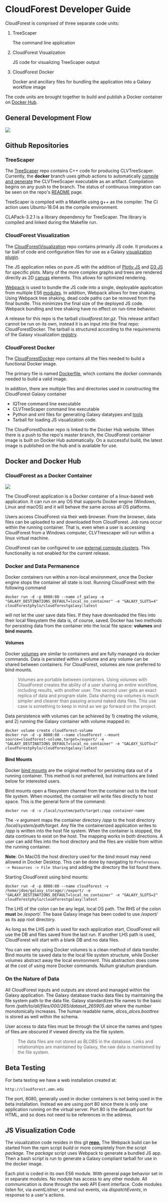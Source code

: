 # CloudForest Developer Guide #

CloudForest is comprised of three separate code units:

1. TreeScaper

    The command line application
    
2. CloudForest Visualization

    JS code for visualizing TreeScaper output

3. CloudForest Docker

    Docker and ancillary files for bundling the application into a Galaxy workflow image

The code units are brought together to build and publish a Docker container on [Docker Hub](https://hub.docker.com/repository/docker/cloudforestphylo/cloudforestgalaxy).

## General Development Flow

![](DevFlow3.png)

## Github Repositories

### TreeScaper

The [TreeScaper](https://github.com/TreeScaper/TreeScaper) repo contains C++ code for producing CLVTreeScaper.
Currently, the **docker** branch uses github actions to automatically [compile and generate](https://github.com/TreeScaper/TreeScaper/blob/docker/.github/workflows/docker_compile.yml) the CLVTreeScaper executable as an artifact. Compilation begins on any push to the branch. The status of continuous integration can be seen on the repo's [README](https://github.com/TreeScaper/TreeScaper/tree/docker) page.

TreeScaper is compiled with a Makefile using g++ as the compiler. The CI action uses Ubuntu-18.04 as the compile environment.

CLAPack-3.2.1 is a library dependency for TreeScaper. The library is compiled and linked during the Makefile run.

### CloudForest Visualization

The [CloudForestVisualization](https://github.com/TreeScaper/CloudforestVisualization) repo contains primarily JS code. It produces a tar ball of code and configuration files for use as a Galaxy [visualization plugin](https://galaxyproject.org/develop/visualizations/).

The JS application relies on pure JS with the addition of [Plotly JS](https://plotly.com/javascript/) and [D3 JS](https://d3js.org/) for specific plots. Many of the more complex graphs and trees are rendered directly as 2D [canvas](https://developer.mozilla.org/en-US/docs/Web/API/CanvasRenderingContext2D) elements. This allows for optimized rendering.

[Webpack](https://webpack.js.org/) is used to bundle the JS code into a single, deployable application from multiple ES6 [modules](https://developer.mozilla.org/en-US/docs/Web/JavaScript/Guide/Modules). In addition, Webpack allows for tree shaking. Using Webpack tree shaking, dead code paths can be removed from the final bundle. This minimizes the final size of the deployed JS code. Webpack bundling and tree shaking have no effect on run-time behavior.

A release for this repo is the tarball *cloudforest.tar.gz*. This release artifact cannot be run on its own, instead it is an input into the final repo: CloudForestDocker. The tarball is structured according to the requirements of the Galaxy visualization [registry](https://galaxyproject.org/visualizations-registry/).

### CloudForest Docker

The [CloudForestDocker](https://github.com/TreeScaper/CloudforestDocker.git) repo contains all the files needed to build a functional Docker image.

The primary file is named [Dockerfile](https://docs.docker.com/engine/reference/builder/), which contains the docker commands needed to build a valid image.

In addition, there are multiple files and directories used in constructing the CloudForest Galaxy container

* IQTree command line executable
* CLVTreeScaper command line executable 
* Python and xml files for generating Galaxy datatypes and [tools](https://docs.galaxyproject.org/en/master/dev/schema.html)
* Tarball for loading JS visualization code.

The CloudForestDocker repo is linked to the Docker Hub website. When there is a push to the repo's master branch, the CloudForest container image is built on Docker Hub automatically. On a successful build, the latest image is published on the hub and is available for use.

## Docker and Docker Hub

### CloudForest as a Docker Container

![](DockerOverview.png)

The CloudForest application is a Docker container of a linux-based web application. It can run on any OS that supports Docker engine (Windows, Linux and macOS) and it will behave the same across all OS platforms.

Users access CloudForest via their web browser. From the browser, data files can be uploaded to and downloaded from CloudForest. Job runs occur within the running container. That is, even when a user is accessing CloudForest from a Windows computer, CLVTreescaper will run within a linux virtual machine.

CloudForest can be configured to use [external compute clusters](https://github.com/bgruening/docker-galaxy-stable#Running-on-an-external-cluster-(DRM)). This functionality is not enabled for the current release.


### Docker and Data Permanence

Docker containers run within a non-local environment, once the Docker engine stops the container all state is lost. Running CloudForest with the following command

    docker run -d -p 8080:80 --name cf_galaxy -e "GALAXY_DESTINATIONS_DEFAULT=local_no_container" -e "GALAXY_SLOTS=4" cloudforestphylo/cloudforestgalaxy:latest

will not let the user save data files. If they have downloaded the files into their local filesystem the data is, of course, saved. Docker has two methods for persisting data from the container into the local file space: **volumes** and **bind mounts**.

#### Volumes

Docker [volumes](https://docs.docker.com/storage/volumes/) are similar to containers and are fully managed via docker commands. Data is persisted within a volume and any volume can be shared between containers. For CloudForest, volumes are now preferred to bind mounts.

>Volumes are portable between containers. Using volumes with CloudForest creates the ability of a user sharing an entire workflow, including results, with another user. The second user gets an exact replica of data and program state. Data sharing via volumes is much simpler and cleaner than passing around naked data files. This use case is something to keep in mind as we go forward on the project.

Data persistence with volumes can be achieved by 1) creating the volume, and 2) running the Galaxy container with volume mapped in:

	docker volume create cloudforest-volume
	docker run -d -p 8080:80 --name cloudforest --mount source=cloudforest-volume,target=/export/ -e "GALAXY_DESTINATIONS_DEFAULT=local_no_container" -e "GALAXY_SLOTS=2" cloudforestphylo/cloudforestgalaxy:latest

#### Bind Mounts

Docker [bind mounts](https://docs.docker.com/storage/bind-mounts/) are the original method for persisting data out of a running container. This method is not preferred, but instructions are listed below for interested users.

Bind mounts open a filesystem channel from the container out to the host file system. When mounted, the container will write files directly to host space.
This is the general form of the command:

    docker run -d -v /local/system/path/target:/app container-name

The -v argument maps the container directory */app* to the host directory */local/system/path/target*. Any file the containerized application writes to */app* is written into the host file system. When the container is stopped, the data continues to exist on the host. The mapping works in both directions. A user can add files into the host directory and the files are visible from within the running container.

**Note**: On MacOS the host directory used for the bind mount may need allowed in Docker Desktop. This can be done by navigating to `Preferences -> Resources -> File Sharing` and adding the directory the list found there.

Starting CloudForest using bind mounts:

    docker run -d -p 8080:80 --name cloudforest -v /home/jdoe/galaxy_storage/:/export/ -e "GALAXY_DESTINATIONS_DEFAULT=local_no_container" -e "GALAXY_SLOTS=2" cloudforestphylo/cloudforestgalaxy:latest

The LHS of the colon can be any legal, local OS path. The RHS of the colon **must** be */export/*. The base Galaxy image has been coded to use */export/* as its app root directory.

As long as the LHS path is used for each application start, CloudForest will use the DB and files saved from the last run. If another LHS path is used, CloudForest will start with a blank DB and no data files.

You can see why using Docker volumes is a clean method of data transfer. Bind mounts tie saved data to the local file system structure, while Docker volumes abstract away the local environment. This abstraction does come at the cost of using more Docker commands. Nullum gratuitum prandium. 

### On the Nature of Data

All CloudForest inputs and outputs are stored and managed within the Galaxy application. The Galaxy database tracks data files by maintaining the file system path to the data file. Galaxy standardizes file names to the basic form */path/to/all/files/000/265/dataset_265905.dat* where the number monotonically increases. The human readable name, *alces_alces.boottree* is stored as well within the schema.

User access to data files must be through the UI since the names and types of files are obscured if viewed directly via the file system.

> The data files are not stored as BLOBS in the database. Links and relationships are maintained by Galaxy, the raw data is maintained by the file system.

## Beta Testing

For beta testing we have a web installation created at:

    http://cloudforest.umn.edu

The port, 8080, generally used in docker containers is not being used in the beta installation. Instead we are using port 80 since there is only one application running on the virtual server. Port 80 is the defaualt port for HTML, and so does not need to be references in the address.

## JS Visualization Code #

The visualization code resides in this git [**repo.**](https://github.com/TreeScaper/CloudforestVisualization) The Webpack build can be started from the npm script *build* or more completely from the script *package*. The *package* script uses Webpack to generate a bundled JS app. Then a bash script is run to generate a Galaxy compliant tarball for use in the docker image.

Each plot is coded in its own ES6 module. With general page behavior set in in separate modules. No module has access to any other module. All communication is done through the web API Event interface. Code modules listen for, via *eventListner*, or send out events, via *dispatchEvents*, in response to a user's actions.
